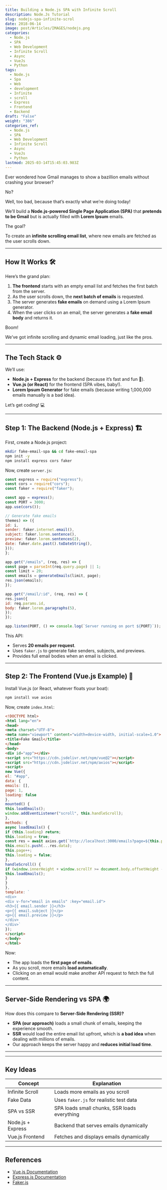 ```yaml
---
title: Building a Node.js SPA with Infinite Scroll
description: Node.Js Tutorial
slug: nodejs-spa-infinite-scrol
date: 2018-06-14
image: post/Articles/IMAGES/nodejs.png
categories:
  - Node.js
  - SPA
  - Web Development
  - Infinite Scroll
  - Async
  - VueJs
  - Python
tags:
  - Node.js
  - Spa
  - Web
  - development
  - Infinite
  - scroll
  - Express
  - Frontend
  - Backend
draft: "False"
weight: "386"
categories_ref:
  - Node.js
  - SPA
  - Web Development
  - Infinite Scroll
  - Async
  - VueJs
  - Python
lastmod: 2025-03-14T15:45:03.983Z
---
```

<!-- 

# Building a Node.js SPA with Infinite Scroll for Fake Emails 📩

## Introduction
-->

Ever wondered how Gmail manages to show a bazillion emails without crashing your browser?

No?

Well, too bad, because that’s exactly what we’re doing today!

We’ll build a **Node.js-powered Single Page Application (SPA)** that **pretends to be Gmail** but is actually filled with **Lorem Ipsum** emails.

The goal?

To create an **infinite scrolling email list**, where new emails are fetched as the user scrolls down.

***

## How It Works 🛠️

Here’s the grand plan:

1. **The frontend** starts with an empty email list and fetches the first batch from the server.
2. As the user scrolls down, the **next batch of emails** is requested.
3. The server generates **fake emails** on demand using a Lorem Ipsum generator.
4. When the user clicks on an email, the server generates a **fake email body** and returns it.

Boom!

We’ve got infinite scrolling and dynamic email loading, just like the pros.

***

## The Tech Stack ⚙️

We’ll use:

* **Node.js + Express** for the backend (because it’s fast and fun 🎉).
* **Vue.js (or React)** for the frontend (SPA vibes, baby!).
* **Lorem Ipsum Generator** for fake emails (because writing 1,000,000 emails manually is a bad idea).

Let’s get coding! 💻

***

## Step 1: The Backend (Node.js + Express) 🏗️

First, create a Node.js project:

```sh
mkdir fake-email-spa && cd fake-email-spa
npm init -y
npm install express cors faker
```

Now, create `server.js`:

```js
const express = require("express");
const cors = require("cors");
const faker = require("faker");

const app = express();
const PORT = 3000;
app.use(cors());

// Generate fake emails
themes) => ({
id: i,
sender: faker.internet.email(),
subject: faker.lorem.sentence(),
preview: faker.lorem.sentences(2),
date: faker.date.past().toDateString(),
}));
};

app.get("/emails", (req, res) => {
const page = parseInt(req.query.page) || 1;
const limit = 20;
const emails = generateEmails(limit, page);
res.json(emails);
});

app.get("/email/:id", (req, res) => {
res.json({
id: req.params.id,
body: faker.lorem.paragraphs(5),
});
});

app.listen(PORT, () => console.log(`Server running on port ${PORT}`));
```

This API:

* Serves **20 emails per request**.
* Uses `faker.js` to generate fake senders, subjects, and previews.
* Provides full email bodies when an email is clicked.

***

## Step 2: The Frontend (Vue.js Example) 🎨

Install Vue.js (or React, whatever floats your boat):

```sh
npm install vue axios
```

Now, create `index.html`:

```html
<!DOCTYPE html>
<html lang="en">
<head>
<meta charset="UTF-8">
<meta name="viewport" content="width=device-width, initial-scale=1.0">
<title>Fake Gmail</title>
</head>
<body>
<div id="app"></div>
<script src="https://cdn.jsdelivr.net/npm/vue@2"></script>
<script src="https://cdn.jsdelivr.net/npm/axios"></script>
<script>
new Vue({
el: "#app",
data: {
emails: [],
page: 1,
loading: false
},
mounted() {
this.loadEmails();
window.addEventListener("scroll", this.handleScroll);
},
methods: {
async loadEmails() {
if (this.loading) return;
this.loading = true;
const res = await axios.get(`http://localhost:3000/emails?page=${this.page}`);
this.emails.push(...res.data);
this.page++;
this.loading = false;
},
handleScroll() {
if (window.innerHeight + window.scrollY >= document.body.offsetHeight - 500) {
this.loadEmails();
}
}
},
template: `
<div>
<div v-for="email in emails" :key="email.id">
<h3>{{ email.sender }}</h3>
<p>{{ email.subject }}</p>
<p>{{ email.preview }}</p>
</div>
</div>`
});
</script>
</body>
</html>
```

Now:

* The app loads the **first page of emails**.
* As you scroll, more emails **load automatically**.
* Clicking on an email would make another API request to fetch the full content.

***

## Server-Side Rendering vs SPA 🌍

How does this compare to **Server-Side Rendering (SSR)?**

* **SPA (our approach)** loads a small chunk of emails, keeping the experience smooth.
* **SSR** would load the entire email list upfront, which is **a bad idea** when dealing with millions of emails.
* Our approach keeps the server happy and **reduces initial load time**.

***

<!-- 
## Conclusion 🎉

We just built a **Gmail-like email viewer** with **infinite scroll** using **Node.js, Vue.js, and a fake email generator**.

It’s fast, fun, and won’t set your server on fire. 🔥

Now go forth and spam yourself with Lorem Ipsum emails! -->

***

## Key Ideas

| Concept           | Explanation                                  |
| ----------------- | -------------------------------------------- |
| Infinite Scroll   | Loads more emails as you scroll              |
| Fake Data         | Uses `faker.js` for realistic test data      |
| SPA vs SSR        | SPA loads small chunks, SSR loads everything |
| Node.js + Express | Backend that serves emails dynamically       |
| Vue.js Frontend   | Fetches and displays emails dynamically      |

***

## References

* [Vue.js Documentation](https://vuejs.org/)
* [Express.js Documentation](https://expressjs.com/)
* [Faker.js](https://fakerjs.dev/)
